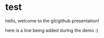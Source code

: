 # test

hello, welcome to the git/github presentation!

here is a line being added during the demo :)
